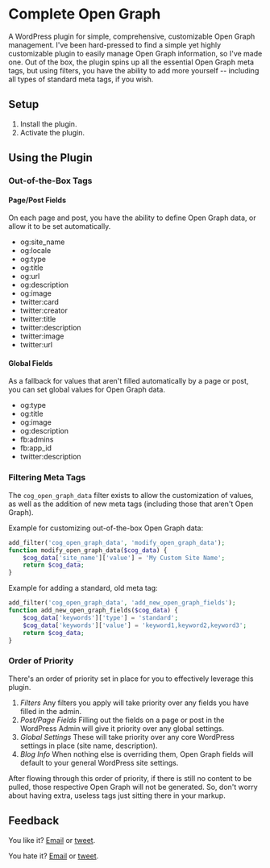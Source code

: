 # Complete Open Graph
A WordPress plugin for simple, comprehensive, customizable Open Graph management. I've been hard-pressed to find a simple yet highly customizable plugin to easily manage Open Graph information, so I've made one. Out of the box, the plugin spins up all the essential Open Graph meta tags, but using filters, you have the ability to add more yourself -- including all types of standard meta tags, if you wish.

## Setup
1. Install the plugin.
2. Activate the plugin.

## Using the Plugin

### Out-of-the-Box Tags

#### Page/Post Fields
On each page and post, you have the ability to define Open Graph data, or allow it to be set automatically.

* og:site_name
* og:locale
* og:type
* og:title
* og:url
* og:description
* og:image
* twitter:card
* twitter:creator
* twitter:title
* twitter:description
* twitter:image
* twitter:url

#### Global Fields
As a fallback for values that aren't filled automatically by a page or post, you can set global values for Open Graph data.

* og:type
* og:title
* og:image
* og:description
* fb:admins
* fb:app_id
* twitter:description

### Filtering Meta Tags
The `cog_open_graph_data` filter exists to allow the customization of values, as well as the addition of new meta tags (including those that aren't Open Graph).

Example for customizing out-of-the-box Open Graph data:
```php
add_filter('cog_open_graph_data', 'modify_open_graph_data');
function modify_open_graph_data($cog_data) {
	$cog_data['site_name']['value'] = 'My Custom Site Name';
	return $cog_data;
}
```

Example for adding a standard, old meta tag:
```php
add_filter('cog_open_graph_data', 'add_new_open_graph_fields');
function add_new_open_graph_fields($cog_data) {
	$cog_data['keywords']['type'] = 'standard';
	$cog_data['keywords']['value'] = 'keyword1,keyword2,keyword3';
	return $cog_data;
}
```

### Order of Priority
There's an order of priority set in place for you to effectively leverage this plugin.

1. *Filters* Any filters you apply will take priority over any fields you have filled in the admin.
2. *Post/Page Fields* Filling out the fields on a page or post in the WordPress Admin will give it priority over any global settings.
3. *Global Settings* These will take priority over any core WordPress settings in place (site name, description).
4. *Blog Info* When nothing else is overriding them, Open Graph fields will default to your general WordPress site settings.

After flowing through this order of priority, if there is still no content to be pulled, those respective Open Graph will not be generated. So, don't worry about having extra, useless tags just sitting there in your markup.

## Feedback
You like it? [Email](mailto:alex@macarthur.me) or [tweet](http://www.twitter.com/amacarthur).

You hate it? [Email](mailto:alex@macarthur.me) or [tweet](http://www.twitter.com/amacarthur).
